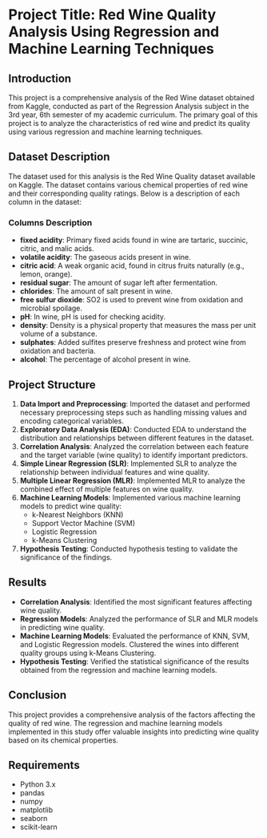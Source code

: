 # Project Title: Red Wine Quality Analysis Using Regression and Machine Learning Techniques

## Introduction
This project is a comprehensive analysis of the Red Wine dataset obtained from Kaggle, conducted as part of the Regression Analysis subject in the 3rd year, 6th semester of my academic curriculum. The primary goal of this project is to analyze the characteristics of red wine and predict its quality using various regression and machine learning techniques.

## Dataset Description
The dataset used for this analysis is the Red Wine Quality dataset available on Kaggle. The dataset contains various chemical properties of red wine and their corresponding quality ratings. Below is a description of each column in the dataset:

### Columns Description
- **fixed acidity**: Primary fixed acids found in wine are tartaric, succinic, citric, and malic acids.
- **volatile acidity**: The gaseous acids present in wine.
- **citric acid**: A weak organic acid, found in citrus fruits naturally (e.g., lemon, orange).
- **residual sugar**: The amount of sugar left after fermentation.
- **chlorides**: The amount of salt present in wine.
- **free sulfur dioxide**: SO2 is used to prevent wine from oxidation and microbial spoilage.
- **pH**: In wine, pH is used for checking acidity.
- **density**: Density is a physical property that measures the mass per unit volume of a substance.
- **sulphates**: Added sulfites preserve freshness and protect wine from oxidation and bacteria.
- **alcohol**: The percentage of alcohol present in wine.

## Project Structure
1. **Data Import and Preprocessing**: Imported the dataset and performed necessary preprocessing steps such as handling missing values and encoding categorical variables.
2. **Exploratory Data Analysis (EDA)**: Conducted EDA to understand the distribution and relationships between different features in the dataset.
3. **Correlation Analysis**: Analyzed the correlation between each feature and the target variable (wine quality) to identify important predictors.
4. **Simple Linear Regression (SLR)**: Implemented SLR to analyze the relationship between individual features and wine quality.
5. **Multiple Linear Regression (MLR)**: Implemented MLR to analyze the combined effect of multiple features on wine quality.
6. **Machine Learning Models**: Implemented various machine learning models to predict wine quality:
   - k-Nearest Neighbors (KNN)
   - Support Vector Machine (SVM)
   - Logistic Regression
   - k-Means Clustering
7. **Hypothesis Testing**: Conducted hypothesis testing to validate the significance of the findings.

## Results
- **Correlation Analysis**: Identified the most significant features affecting wine quality.
- **Regression Models**: Analyzed the performance of SLR and MLR models in predicting wine quality.
- **Machine Learning Models**: Evaluated the performance of KNN, SVM, and Logistic Regression models. Clustered the wines into different quality groups using k-Means Clustering.
- **Hypothesis Testing**: Verified the statistical significance of the results obtained from the regression and machine learning models.

## Conclusion
This project provides a comprehensive analysis of the factors affecting the quality of red wine. The regression and machine learning models implemented in this study offer valuable insights into predicting wine quality based on its chemical properties.

## Requirements
- Python 3.x
- pandas
- numpy
- matplotlib
- seaborn
- scikit-learn

